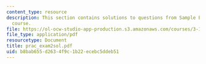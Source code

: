 ```yaml
---
content_type: resource
description: This section contains solutions to questions from Sample Exam 2 of the
  course.
file: https://ol-ocw-studio-app-production.s3.amazonaws.com/courses/3-15-electrical-optical-magnetic-materials-and-devices-fall-2006/b8bab655d2634f9c1b22ecebc5ddeb51_prac_exam2sol.pdf
file_type: application/pdf
resourcetype: Document
title: prac_exam2sol.pdf
uid: b8bab655-d263-4f9c-1b22-ecebc5ddeb51
---
```

